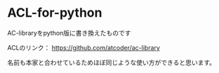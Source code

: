 # ACL-for-python

AC-libraryをpython版に書き換えたものです

ACLのリンク：
https://github.com/atcoder/ac-library

名前も本家と合わせているためほぼ同じような使い方ができると思います。
